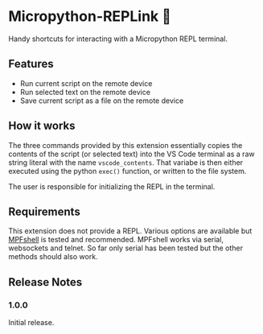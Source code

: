 # Micropython-REPLink 🐍

Handy shortcuts for interacting with a Micropython REPL terminal.

## Features

* Run current script on the remote device
* Run selected text on the remote device
* Save current script as a file on the remote device

## How it works

The three commands provided by this extension essentially copies the contents of the script (or selected text) into the VS Code terminal as a raw string literal with the name `vscode_contents`. That variabe is then either executed using the python `exec()` function, or written to the file system.

The user is responsible for initializing the REPL in the terminal.  

## Requirements

This extension does not provide a REPL. Various options are available but [MPFshell](https://github.com/wendlers/mpfshell) is tested and recommended. MPFshell works via serial, websockets and telnet. So far only serial has been tested but the other methods should also work.


## Release Notes

### 1.0.0

Initial release.


